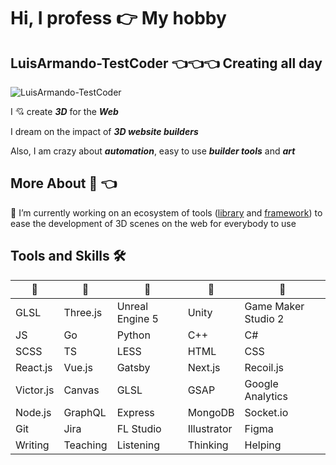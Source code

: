# Hi, I profess 👉 My hobby
## LuisArmando-TestCoder 👈👈👈 Creating all day
![LuisArmando-TestCoder](https://luisarmando-testcoder.github.io/keeper/sprites/Screenshot_9.png)

I 💘 create ***3D*** for the ***Web***

I dream on the impact of ***3D website builders***

Also, I am crazy about ***automation***, easy to use ***builder tools*** and ***art***

## More About 🧔 👈

🔭 I’m currently working on an ecosystem of tools ([library](https://www.npmjs.com/package/scene-preset) and [framework](https://github.com/LuisArmando-TestCoder/three-nextjs)) to ease the development of 3D scenes on the web for everybody to use

## Tools and Skills 🛠
| 🍓 | 🍍 | 🍉 | 🍊 | 🥝 |
|---|---|---|---|---|
| GLSL | Three.js | Unreal Engine 5 | Unity | Game Maker Studio 2 |
| JS | Go | Python | C++ | C# |
| SCSS | TS | LESS | HTML | CSS |
| React.js | Vue.js | Gatsby | Next.js | Recoil.js |
| Victor.js | Canvas | GLSL | GSAP | Google Analytics |
| Node.js | GraphQL | Express | MongoDB | Socket.io |
| Git | Jira | FL Studio | Illustrator | Figma |
| Writing | Teaching | Listening | Thinking | Helping |
